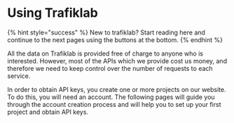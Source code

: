 # Using Trafiklab

{% hint style="success" %}
New to trafiklab? Start reading here and continue to the next pages using the buttons at the bottom.
{% endhint %}

All the data on Trafiklab is provided free of charge to anyone who is interested. However, most of the APIs which we provide cost us money, and therefore we need to keep control over the number of requests to each service.

In order to obtain API keys, you create one or more projects on our website. To do this, you will need an account. The following pages will guide you through the account creation process and will help you to set up your first project and obtain API keys.

